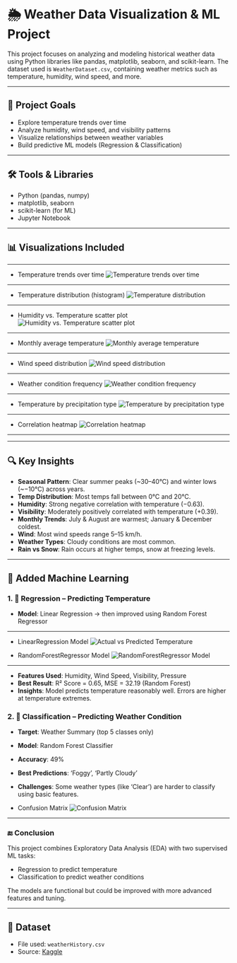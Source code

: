 # 🌦️ Weather Data Visualization & ML Project

This project focuses on analyzing and modeling historical weather data using Python libraries like pandas, matplotlib, seaborn, and scikit-learn. The dataset used is `WeatherDataset.csv`, containing weather metrics such as temperature, humidity, wind speed, and more.

---

## 📌 Project Goals

- Explore temperature trends over time
- Analyze humidity, wind speed, and visibility patterns
- Visualize relationships between weather variables
- Build predictive ML models (Regression & Classification)

---

## 🛠️ Tools & Libraries

- Python (pandas, numpy)
- matplotlib, seaborn
- scikit-learn (for ML)
- Jupyter Notebook

---

## 📊 Visualizations Included

---
- Temperature trends over time
![Temperature trends over time](Figs/Temperature%20Over%20Time.png)
---

- Temperature distribution (histogram)
![Temperature distribution](Figs/Temperature%20Distribution.png)
---

- Humidity vs. Temperature scatter plot
![Humidity vs. Temperature scatter plot](Figs/Himidity%20VS%20Temperature.png)
---

- Monthly average temperature
![Monthly average temperature](Figs/Average%20Monthly%20Temperature.png)
---

- Wind speed distribution
![Wind speed distribution](Figs/Wind%20Speed%20Distribution.png)
---

- Weather condition frequency
![Weather condition frequency](Figs/Weather%20Condition%20Count.png)
---

- Temperature by precipitation type
![Temperature by precipitation type](Figs/Temperature%20By%20Precipitation%20Type.png)
---

- Correlation heatmap
![Correlation heatmap](Figs/Correlation%20Heatmap.png)
---

---

## 🔍 Key Insights

- **Seasonal Pattern**: Clear summer peaks (~30–40°C) and winter lows (~−10°C) across years.
- **Temp Distribution**: Most temps fall between 0°C and 20°C.
- **Humidity**: Strong negative correlation with temperature (−0.63).
- **Visibility**: Moderately positively correlated with temperature (+0.39).
- **Monthly Trends**: July & August are warmest; January & December coldest.
- **Wind**: Most wind speeds range 5–15 km/h.
- **Weather Types**: Cloudy conditions are most common.
- **Rain vs Snow**: Rain occurs at higher temps, snow at freezing levels.

---

## 🤖 Added Machine Learning

### 1. 🔢 Regression – Predicting Temperature

- **Model**: Linear Regression → then improved using Random Forest Regressor

---
- LinearRegression Model
![Actual vs Predicted Temperature](Figs/Actual%20vs%20Predicted%20Temperature%20(LR).png)


- RandomForestRegressor Model
![RandomForestRegressor Model](Figs/Actual%20vs%20Predicted%20Temperature%20(RFR).png)
---


- **Features Used**: Humidity, Wind Speed, Visibility, Pressure
- **Best Result**: R² Score = 0.65, MSE = 32.19 (Random Forest)
- **Insights**: Model predicts temperature reasonably well. Errors are higher at temperature extremes.

### 2. 🧠 Classification – Predicting Weather Condition

- **Target**: Weather Summary (top 5 classes only)
- **Model**: Random Forest Classifier
- **Accuracy**: 49%
- **Best Predictions**: ‘Foggy’, ‘Partly Cloudy’
- **Challenges**: Some weather types (like ‘Clear’) are harder to classify using basic features.



- Confusion Matrix
![Confusion Matrix](Figs/Confusion%20Matrix.png)
---


### 🔚 Conclusion

This project combines Exploratory Data Analysis (EDA) with two supervised ML tasks:
- Regression to predict temperature
- Classification to predict weather conditions

The models are functional but could be improved with more advanced features and tuning.

---

## 📁 Dataset

- File used: `weatherHistory.csv`
- Source: [Kaggle](https://www.kaggle.com)
